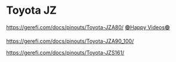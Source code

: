 # Toyota JZ

https://gerefi.com/docs/pinouts/Toyota-JZA80/ [🟢Happy Videos🟢](https://gerefi.com/forum/viewtopic.php?p=49247#p49247)

https://gerefi.com/docs/pinouts/Toyota-JZA90_100/

https://gerefi.com/docs/pinouts/Toyota-JZS161/

